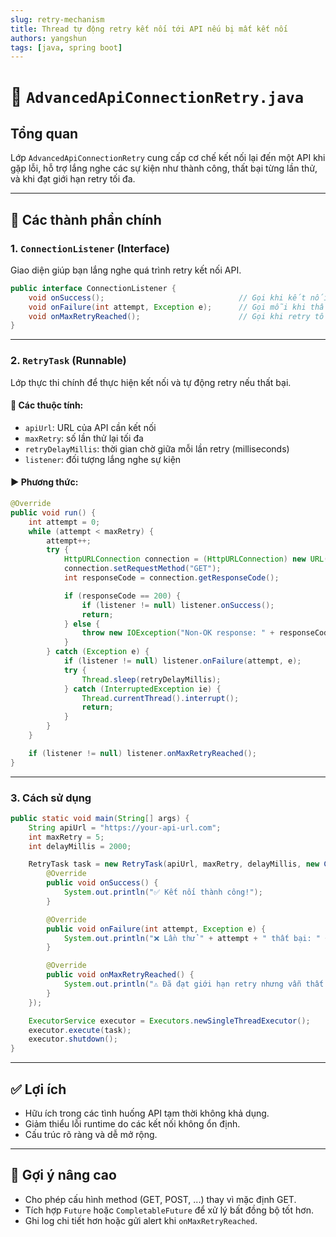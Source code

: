 ```yaml
---
slug: retry-mechanism
title: Thread tự động retry kết nối tới API nếu bị mất kết nối
authors: yangshun
tags: [java, spring boot]
---
```

<!-- truncate -->


# 🚀 `AdvancedApiConnectionRetry.java`

## Tổng quan

Lớp `AdvancedApiConnectionRetry` cung cấp cơ chế kết nối lại đến một API khi gặp lỗi, hỗ trợ lắng nghe các sự kiện như thành công, thất bại từng lần thử, và khi đạt giới hạn retry tối đa.

---

## 🧩 Các thành phần chính

### 1. `ConnectionListener` (Interface)

Giao diện giúp bạn lắng nghe quá trình retry kết nối API.

```java
public interface ConnectionListener {
    void onSuccess();                              // Gọi khi kết nối thành công
    void onFailure(int attempt, Exception e);      // Gọi mỗi khi thất bại
    void onMaxRetryReached();                      // Gọi khi retry tối đa nhưng vẫn thất bại
}
```

---

### 2. `RetryTask` (Runnable)

Lớp thực thi chính để thực hiện kết nối và tự động retry nếu thất bại.

#### 🔧 Các thuộc tính:

- `apiUrl`: URL của API cần kết nối
- `maxRetry`: số lần thử lại tối đa
- `retryDelayMillis`: thời gian chờ giữa mỗi lần retry (milliseconds)
- `listener`: đối tượng lắng nghe sự kiện

#### ▶ Phương thức:

```java
@Override
public void run() {
    int attempt = 0;
    while (attempt < maxRetry) {
        attempt++;
        try {
            HttpURLConnection connection = (HttpURLConnection) new URL(apiUrl).openConnection();
            connection.setRequestMethod("GET");
            int responseCode = connection.getResponseCode();

            if (responseCode == 200) {
                if (listener != null) listener.onSuccess();
                return;
            } else {
                throw new IOException("Non-OK response: " + responseCode);
            }
        } catch (Exception e) {
            if (listener != null) listener.onFailure(attempt, e);
            try {
                Thread.sleep(retryDelayMillis);
            } catch (InterruptedException ie) {
                Thread.currentThread().interrupt();
                return;
            }
        }
    }

    if (listener != null) listener.onMaxRetryReached();
}
```

---

### 3. Cách sử dụng

```java
public static void main(String[] args) {
    String apiUrl = "https://your-api-url.com";
    int maxRetry = 5;
    int delayMillis = 2000;

    RetryTask task = new RetryTask(apiUrl, maxRetry, delayMillis, new ConnectionListener() {
        @Override
        public void onSuccess() {
            System.out.println("✅ Kết nối thành công!");
        }

        @Override
        public void onFailure(int attempt, Exception e) {
            System.out.println("❌ Lần thử " + attempt + " thất bại: " + e.getMessage());
        }

        @Override
        public void onMaxRetryReached() {
            System.out.println("⚠ Đã đạt giới hạn retry nhưng vẫn thất bại.");
        }
    });

    ExecutorService executor = Executors.newSingleThreadExecutor();
    executor.execute(task);
    executor.shutdown();
}
```

---

## ✅ Lợi ích

- Hữu ích trong các tình huống API tạm thời không khả dụng.
- Giảm thiểu lỗi runtime do các kết nối không ổn định.
- Cấu trúc rõ ràng và dễ mở rộng.

---

## 📌 Gợi ý nâng cao

- Cho phép cấu hình method (GET, POST, ...) thay vì mặc định GET.
- Tích hợp `Future` hoặc `CompletableFuture` để xử lý bất đồng bộ tốt hơn.
- Ghi log chi tiết hơn hoặc gửi alert khi `onMaxRetryReached`.
